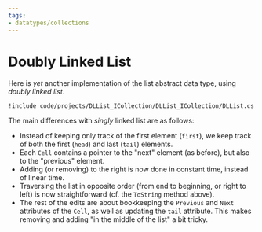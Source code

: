 ```yaml
---
tags:
- datatypes/collections
---
```


# Doubly Linked List

Here is *yet* another implementation of the list abstract data type, using *doubly linked list*.

```{download="./code/projects/DLList_ICollection.zip"}
!include code/projects/DLList_ICollection/DLList_ICollection/DLList.cs
```

The main differences with *singly* linked list are as follows:

- Instead of keeping only track of the first element (`first`), we keep track of both the first (`head`) and last (`tail`) elements.
- Each `Cell` contains a pointer to the "next" element (as before), but also to the "previous" element.
- Adding (or removing) to the right is now done in constant time, instead of linear time.
- Traversing the list in opposite order (from end to beginning, or right to left) is now straightforward (cf. the `ToString` method above).
- The rest of the edits are about bookkeeping the `Previous` and `Next` attributes of the `Cell`, as well as updating the `tail` attribute. This makes removing and adding "in the middle of the list" a bit tricky.
